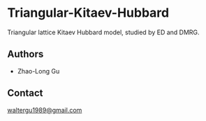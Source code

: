 # Triangular-Kitaev-Hubbard
Triangular lattice Kitaev Hubbard model, studied by ED and DMRG.

Authors
-------
* Zhao-Long Gu

Contact
-------
waltergu1989@gmail.com

